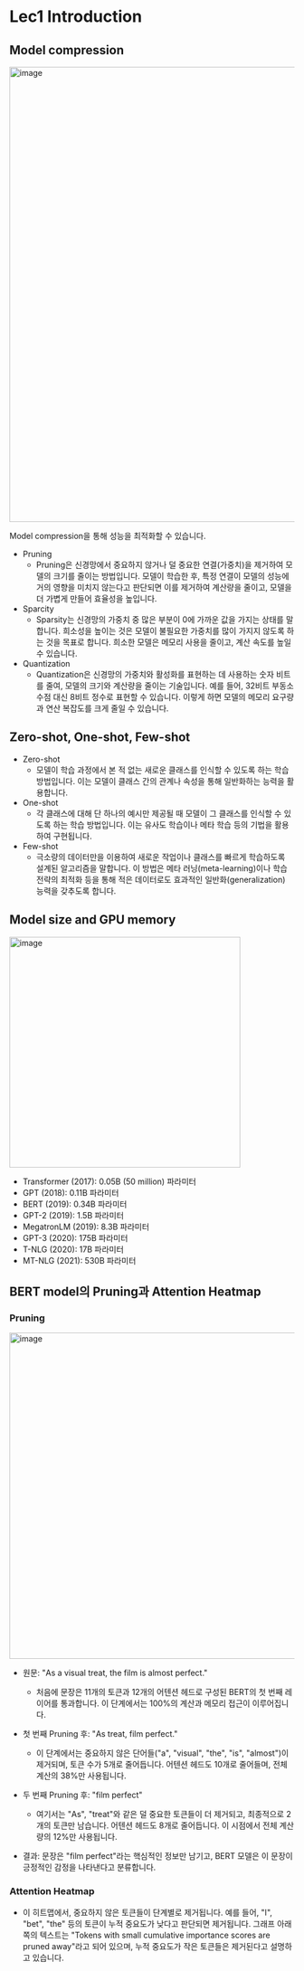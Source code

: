 # Lec1 Introduction
## Model compression

<img width="805" alt="image" src="https://github.com/user-attachments/assets/20dd2e08-3e4a-4d79-bb73-5bdde8724b2d">

Model compression을 통해 성능을 최적화할 수 있습니다.
+ Pruning
  + Pruning은 신경망에서 중요하지 않거나 덜 중요한 연결(가중치)을 제거하여 모델의 크기를 줄이는 방법입니다. 모델이 학습한 후, 특정 연결이 모델의 성능에 거의 영향을 미치지 않는다고 판단되면 이를 제거하여 계산량을 줄이고, 모델을 더 가볍게 만들어 효율성을 높입니다. 
+ Sparcity
  + Sparsity는 신경망의 가중치 중 많은 부분이 0에 가까운 값을 가지는 상태를 말합니다. 희소성을 높이는 것은 모델이 불필요한 가중치를 많이 가지지 않도록 하는 것을 목표로 합니다. 희소한 모델은 메모리 사용을 줄이고, 계산 속도를 높일 수 있습니다.
+ Quantization
  + Quantization은 신경망의 가중치와 활성화를 표현하는 데 사용하는 숫자 비트를 줄여, 모델의 크기와 계산량을 줄이는 기술입니다. 예를 들어, 32비트 부동소수점 대신 8비트 정수로 표현할 수 있습니다. 이렇게 하면 모델의 메모리 요구량과 연산 복잡도를 크게 줄일 수 있습니다.

## Zero-shot, One-shot, Few-shot
+ Zero-shot
  + 모델이 학습 과정에서 본 적 없는 새로운 클래스를 인식할 수 있도록 하는 학습 방법입니다. 이는 모델이 클래스 간의 관계나 속성을 통해 일반화하는 능력을 활용합니다.
+ One-shot
  + 각 클래스에 대해 단 하나의 예시만 제공될 때 모델이 그 클래스를 인식할 수 있도록 하는 학습 방법입니다. 이는 유사도 학습이나 메타 학습 등의 기법을 활용하여 구현됩니다.
+ Few-shot
  + 극소량의 데이터만을 이용하여 새로운 작업이나 클래스를 빠르게 학습하도록 설계된 알고리즘을 말합니다. 이 방법은 메타 러닝(meta-learning)이나 학습 전략의 최적화 등을 통해 적은 데이터로도 효과적인 일반화(generalization) 능력을 갖추도록 합니다.
 
## Model size and GPU memory

<img width="408" alt="image" src="https://github.com/user-attachments/assets/1b006082-5b25-4fc3-a94c-5938c5ca610c">

+ Transformer (2017): 0.05B (50 million) 파라미터
+ GPT (2018): 0.11B 파라미터
+ BERT (2019): 0.34B 파라미터
+ GPT-2 (2019): 1.5B 파라미터
+ MegatronLM (2019): 8.3B 파라미터
+ GPT-3 (2020): 175B 파라미터
+ T-NLG (2020): 17B 파라미터
+ MT-NLG (2021): 530B 파라미터

## BERT model의 Pruning과 Attention Heatmap
### Pruning

<img width="577" alt="image" src="https://github.com/user-attachments/assets/01eb9f30-8a51-4224-b5cb-bb40e5843629">

+ 원문: "As a visual treat, the film is almost perfect."

  + 처음에 문장은 11개의 토큰과 12개의 어텐션 헤드로 구성된 BERT의 첫 번째 레이어를 통과합니다. 이 단계에서는 100%의 계산과 메모리 접근이 이루어집니다.
  
+ 첫 번째 Pruning 후: "As treat, film perfect."

  + 이 단계에서는 중요하지 않은 단어들("a", "visual", "the", "is", "almost")이 제거되며, 토큰 수가 5개로 줄어듭니다. 어텐션 헤드도 10개로 줄어들며, 전체 계산의 38%만 사용됩니다.
  
+ 두 번째 Pruning 후: "film perfect"

  + 여기서는 "As", "treat"와 같은 덜 중요한 토큰들이 더 제거되고, 최종적으로 2개의 토큰만 남습니다. 어텐션 헤드도 8개로 줄어듭니다. 이 시점에서 전체 계산량의 12%만 사용됩니다.
  
+ 결과: 문장은 "film perfect"라는 핵심적인 정보만 남기고, BERT 모델은 이 문장이 긍정적인 감정을 나타낸다고 분류합니다.

### Attention Heatmap

+ 이 히트맵에서, 중요하지 않은 토큰들이 단계별로 제거됩니다. 예를 들어, "I", "bet", "the" 등의 토큰이 누적 중요도가 낮다고 판단되면 제거됩니다. 그래프 아래쪽의 텍스트는 "Tokens with small cumulative importance scores are pruned away"라고 되어 있으며, 누적 중요도가 작은 토큰들은 제거된다고 설명하고 있습니다.

